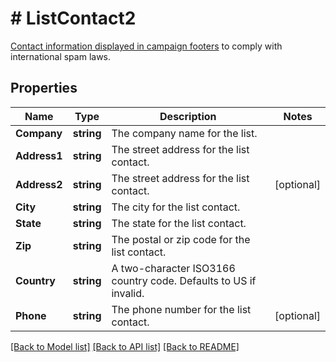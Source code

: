 # # ListContact2
[Contact information displayed in campaign footers](https://mailchimp.com/help/about-campaign-footers/) to comply with international spam laws.

## Properties 


Name | Type | Description | Notes
------------ | ------------- | ------------- | -------------
**Company**| **string** | The company name for the list.  |
**Address1**| **string** | The street address for the list contact.  |
**Address2**| **string** | The street address for the list contact.  | [optional]
**City**| **string** | The city for the list contact.  |
**State**| **string** | The state for the list contact.  |
**Zip**| **string** | The postal or zip code for the list contact.  |
**Country**| **string** | A two-character ISO3166 country code. Defaults to US if invalid.  |
**Phone**| **string** | The phone number for the list contact.  | [optional]


[[Back to Model list]](../../README.md#models) [[Back to API list]](../../README.md#endpoints) [[Back to README]](../../README.md)

